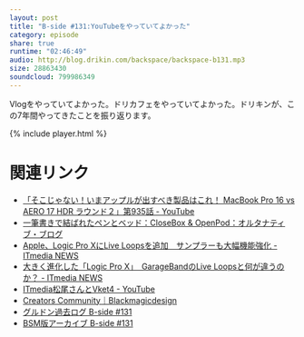 ```yaml
---
layout: post
title: "B-side #131:YouTubeをやっていてよかった"
category: episode
share: true
runtime: "02:46:49"
audio: http://blog.drikin.com/backspace/backspace-b131.mp3
size: 28863430
soundcloud: 799986349
---
```


Vlogをやっていてよかった。ドリカフェをやっていてよかった。ドリキンが、この7年間やってきたことを振り返ります。

{% include player.html %}

# 関連リンク
* [「そこじゃない！いまアップルが出すべき製品はこれ！ MacBook Pro 16 vs AERO 17 HDR ラウンド２」第935話 - YouTube](https://www.youtube.com/watch?v=cyUbPZ3kRuM)
* [一筆書きで結ばれたペンとベッド：CloseBox & OpenPod：オルタナティブ・ブログ](https://blogs.itmedia.co.jp/closebox/2013/07/post-31bb.html)
* [Apple、Logic Pro XにLive Loopsを追加　サンプラーも大幅機能強化 - ITmedia NEWS](https://www.itmedia.co.jp/news/articles/2005/12/news134.html)
* [大きく進化した「Logic Pro X」　GarageBandのLive Loopsと何が違うのか？ - ITmedia NEWS](https://www.itmedia.co.jp/news/articles/2005/14/news090.html)
* [ ITmedia松尾さんとVket4 - YouTube](https://www.youtube.com/watch?v=vpuJSTmTJTw)
* [Creators Community｜Blackmagicdesign](https://bmduser.jp/training/detail.php?p=p00000117)
* [グルドン過去ログ B-side #131](https://rbtnn.github.io/mstdn-picker/?instance=mstdn.guru&since_id=104166647972751999&max_id=104167410321921206)
* [BSM版アーカイブ B-side #131](https://note.com/backspacefm/n/nebd4e57b4246)
